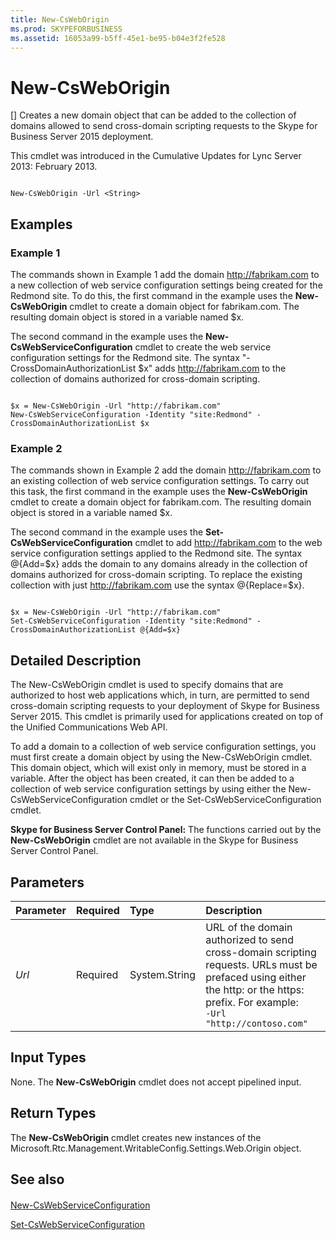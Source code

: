 ```yaml
---
title: New-CsWebOrigin
ms.prod: SKYPEFORBUSINESS
ms.assetid: 16053a99-b5ff-45e1-be95-b04e3f2fe528
---
```



# New-CsWebOrigin
[]
Creates a new domain object that can be added to the collection of domains allowed to send cross-domain scripting requests to the Skype for Business Server 2015 deployment.
  
    
    

 This cmdlet was introduced in the Cumulative Updates for Lync Server 2013: February 2013.
```

New-CsWebOrigin -Url <String>

```


## Examples
<a name="Examples"> </a>


### Example 1

The commands shown in Example 1 add the domain http://fabrikam.com to a new collection of web service configuration settings being created for the Redmond site. To do this, the first command in the example uses the **New-CsWebOrigin** cmdlet to create a domain object for fabrikam.com. The resulting domain object is stored in a variable named $x.
  
    
    
The second command in the example uses the **New-CsWebServiceConfiguration** cmdlet to create the web service configuration settings for the Redmond site. The syntax "-CrossDomainAuthorizationList $x" adds http://fabrikam.com to the collection of domains authorized for cross-domain scripting.
  
    
    



```

$x = New-CsWebOrigin -Url "http://fabrikam.com"
New-CsWebServiceConfiguration -Identity "site:Redmond" - CrossDomainAuthorizationList $x
```


### Example 2

The commands shown in Example 2 add the domain http://fabrikam.com to an existing collection of web service configuration settings. To carry out this task, the first command in the example uses the **New-CsWebOrigin** cmdlet to create a domain object for fabrikam.com. The resulting domain object is stored in a variable named $x.
  
    
    
The second command in the example uses the **Set-CsWebServiceConfiguration** cmdlet to add http://fabrikam.com to the web service configuration settings applied to the Redmond site. The syntax @{Add=$x} adds the domain to any domains already in the collection of domains authorized for cross-domain scripting. To replace the existing collection with just http://fabrikam.com use the syntax @{Replace=$x}.
  
    
    



```

$x = New-CsWebOrigin -Url "http://fabrikam.com"
Set-CsWebServiceConfiguration -Identity "site:Redmond" - CrossDomainAuthorizationList @{Add=$x}
```


## Detailed Description
<a name="DetailedDescription"> </a>

The New-CsWebOrigin cmdlet is used to specify domains that are authorized to host web applications which, in turn, are permitted to send cross-domain scripting requests to your deployment of Skype for Business Server 2015. This cmdlet is primarily used for applications created on top of the Unified Communications Web API.
  
    
    
To add a domain to a collection of web service configuration settings, you must first create a domain object by using the New-CsWebOrigin cmdlet. This domain object, which will exist only in memory, must be stored in a variable. After the object has been created, it can then be added to a collection of web service configuration settings by using either the New-CsWebServiceConfiguration cmdlet or the Set-CsWebServiceConfiguration cmdlet.
  
    
    
 **Skype for Business Server Control Panel:** The functions carried out by the **New-CsWebOrigin** cmdlet are not available in the Skype for Business Server Control Panel.
  
    
    

## Parameters
<a name="DetailedDescription"> </a>



|**Parameter**|**Required**|**Type**|**Description**|
|:-----|:-----|:-----|:-----|
| _Url_ <br/> |Required  <br/> |System.String  <br/> |URL of the domain authorized to send cross-domain scripting requests. URLs must be prefaced using either the http: or the https: prefix. For example:  <br/>  `-Url "http://contoso.com"` <br/> |
   

## Input Types
<a name="InputTypes"> </a>

None. The **New-CsWebOrigin** cmdlet does not accept pipelined input.
  
    
    

## Return Types
<a name="ReturnTypes"> </a>

The **New-CsWebOrigin** cmdlet creates new instances of the Microsoft.Rtc.Management.WritableConfig.Settings.Web.Origin object.
  
    
    

## See also
<a name="ReturnTypes"> </a>


#### 


  
    
    
 [New-CsWebServiceConfiguration](new-cswebserviceconfiguration.md)
  
    
    
 [Set-CsWebServiceConfiguration](set-cswebserviceconfiguration.md)
